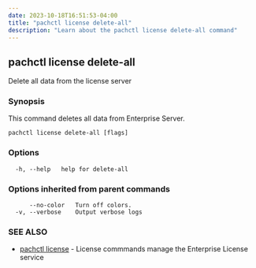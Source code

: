 ```yaml
---
date: 2023-10-18T16:51:53-04:00
title: "pachctl license delete-all"
description: "Learn about the pachctl license delete-all command"
---
```


## pachctl license delete-all

Delete all data from the license server

### Synopsis

This command deletes all data from Enterprise Server.

```
pachctl license delete-all [flags]
```

### Options

```
  -h, --help   help for delete-all
```

### Options inherited from parent commands

```
      --no-color   Turn off colors.
  -v, --verbose    Output verbose logs
```

### SEE ALSO

* [pachctl license](../pachctl_license)	 - License commmands manage the Enterprise License service

